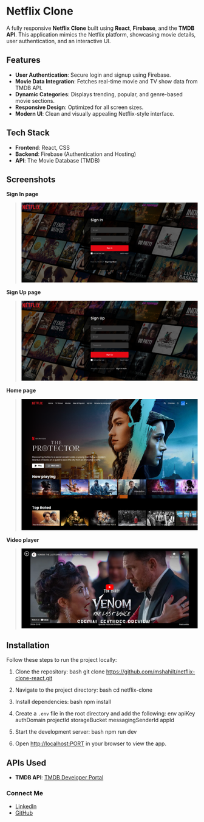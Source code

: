 # Netflix Clone

A fully responsive **Netflix Clone** built using **React**, **Firebase**, and the **TMDB API**. This application mimics the Netflix platform, showcasing movie details, user authentication, and an interactive UI.

## Features

- **User Authentication**: Secure login and signup using Firebase.
- **Movie Data Integration**: Fetches real-time movie and TV show data from TMDB API.
- **Dynamic Categories**: Displays trending, popular, and genre-based movie sections.
- **Responsive Design**: Optimized for all screen sizes.
- **Modern UI**: Clean and visually appealing Netflix-style interface.

## Tech Stack

- **Frontend**: React, CSS
- **Backend**: Firebase (Authentication and Hosting)
- **API**: The Movie Database (TMDB)

## Screenshots
   **Sign In page**
> ![Sign In page Screenshot](https://github.com/mshahilt/utility/blob/main/Netflix-Signin.png)

   **Sign Up page**
> ![Sign Up page Screenshot](https://github.com/mshahilt/utility/blob/main/Netflix-Signup.png)

   **Home page**
> ![Homepage Screenshot](https://github.com/mshahilt/utility/blob/main/Netflix-Home.png)

   **Video player**
> ![Video player Screenshot](https://github.com/mshahilt/utility/blob/main/Netflix-Player.png)

## Installation

Follow these steps to run the project locally:

1. Clone the repository:
   bash
   git clone https://github.com/mshahilt/netflix-clone-react.git
   

2. Navigate to the project directory:
   bash
   cd netflix-clone

3. Install dependencies:
   bash
   npm install

4. Create a `.env` file in the root directory and add the following:
   env
    apiKey
    authDomain
    projectId
    storageBucket
    messagingSenderId
    appId
   

5. Start the development server:
   bash
   npm run dev

6. Open [http://localhost:PORT](http://localhost:PORT) in your browser to view the app.

## APIs Used

- **TMDB API**: [TMDB Developer Portal](https://developer.themoviedb.org/docs/getting-started)

### Connect Me

- [LinkedIn](www.linkedin.com/in/mohammed-shahil-t-967b42288)
- [GitHub](https://github.com/mshahilt)
